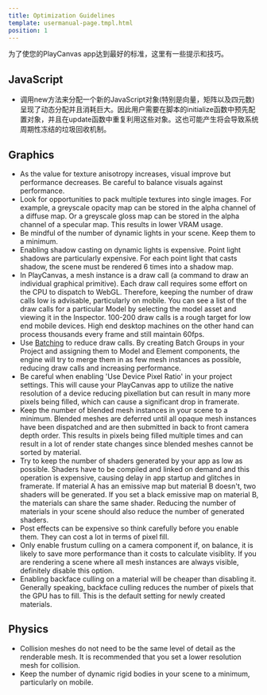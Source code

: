 ```yaml
---
title: Optimization Guidelines
template: usermanual-page.tmpl.html
position: 1
---
```


为了使您的PlayCanvas app达到最好的标准，这里有一些提示和技巧。

## JavaScript

* 调用new方法来分配一个新的JavaScript对象(特别是向量，矩阵以及四元数)呈现了动态分配并且消耗巨大。因此用户需要在脚本的initialize函数中预先配置对象，并且在update函数中重复利用这些对象。这也可能产生将会导致系统周期性冻结的垃圾回收机制。

## Graphics

* As the value for texture anisotropy increases, visual improve but performance decreases. Be careful to balance visuals against performance.
* Look for opportunities to pack multiple textures into single images. For example, a greyscale opacity map can be stored in the alpha channel of a diffuse map. Or a greyscale gloss map can be stored in the alpha channel of a specular map. This results in lower VRAM usage.
* Be mindful of the number of dynamic lights in your scene. Keep them to a minimum.
* Enabling shadow casting on dynamic lights is expensive. Point light shadows are particularly expensive. For each point light that casts shadow, the scene must be rendered 6 times into a shadow map.
* In PlayCanvas, a mesh instance is a draw call (a command to draw an individual graphical primitive). Each draw call requires some effort on the CPU to dispatch to WebGL. Therefore, keeping the number of draw calls low is advisable, particularly on mobile. You can see a list of the draw calls for a particular Model by selecting the model asset and viewing it in the Inspector. 100-200 draw calls is a rough target for low end mobile devices. High end desktop machines on the other hand can process thousands every frame and still maintain 60fps.
* Use [Batching][1] to reduce draw calls. By creating Batch Groups in your Project and assigning them to Model and Element components, the engine will try to merge them in as few mesh instances as possible, reducing draw calls and increasing performance.
* Be careful when enabling 'Use Device Pixel Ratio' in your project settings. This will cause your PlayCanvas app to utilize the native resolution of a device reducing pixellation but can result in many more pixels being filled, which can cause a significant drop in framerate.
* Keep the number of blended mesh instances in your scene to a minimum. Blended meshes are deferred until all opaque mesh instances have been dispatched and are then submitted in back to front camera depth order. This results in pixels being filled multiple times and can result in a lot of render state changes since blended meshes cannot be sorted by material.
* Try to keep the number of shaders generated by your app as low as possible. Shaders have to be compiled and linked on demand and this operation is expensive, causing delay in app startup and glitches in framerate. If material A has an emissive map but material B doesn't, two shaders will be generated. If you set a black emissive map on material B, the materials can share the same shader. Reducing the number of materials in your scene should also reduce the number of generated shaders.
* Post effects can be expensive so think carefully before you enable them. They can cost a lot in terms of pixel fill.
* Only enable frustum culling on a camera component if, on balance, it is likely to save more performance than it costs to calculate visiblity. If you are rendering a scene where all mesh instances are always visible, definitely disable this option.
* Enabling backface culling on a material will be cheaper than disabling it. Generally speaking, backface culling reduces the number of pixels that the GPU has to fill. This is the default setting for newly created materials.

## Physics

* Collision meshes do not need to be the same level of detail as the renderable mesh. It is recommended that you set a lower resolution mesh for collision.
* Keep the number of dynamic rigid bodies in your scene to a minimum, particularly on mobile.

[1]: /user-manual/optimization/batching

